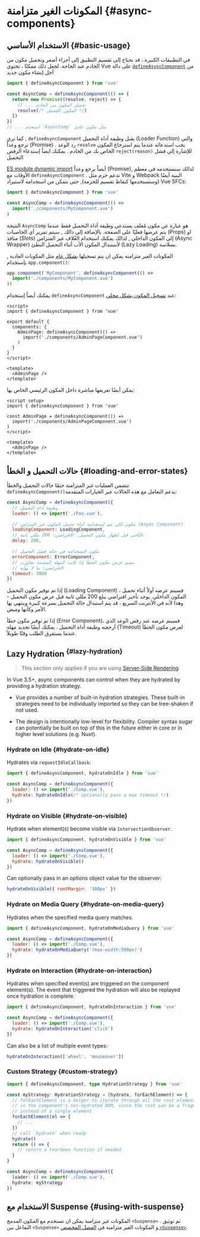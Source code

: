 # المكونات الغير متزامنة {#async-components}

## الاستخدام الأساسي {#basic-usage}

في التطبيقات الكبيرة ، قد نحتاج إلى تقسيم التطبيق إلى أجزاء أصغر وتحميل مكون من الخادم عند الحاجة. لجعل ذلك ممكنًا ، تحتوي Vue على دالة 
[`defineAsyncComponent`](/api/general#defineasynccomponent) من أجل إنشاء مكون جديد

```js
import { defineAsyncComponent } from 'vue'

const AsyncComp = defineAsyncComponent(() => {
  return new Promise((resolve, reject) => {
    // ... تحميل المكون من الخادم
    resolve(/* المكون المُحمل */)
  })
})
// ... استخدم `AsyncComp` مثل مكون عادي
```
كما تري , `defineAsyncComponent` يقبل وظيفة أداة التحميل (Loader Function) والتي ترجع وعداً (Promise) . رد الوعد `resolve` يجب استدعائه عندما يتم استرجاع المكون الخاص بك من الخادم . يمكنك ايضاً إستدعاء الرفض `reject(reason)` للإشارة إلي فشل التحميل

[ES module dynamic import](https://developer.mozilla.org/en-US/docs/Web/JavaScript/Reference/Operators/import) أيضاً يرجع وعداً (Promise), لذالك سنستحدمه في معظم الأوقات مع `defineAsyncComponent` . تدعم حزم مثل Vite و Webpack البنية أيضًا (وستستخدمها كنقاط تقسيم للحزمة), حتى نتمكن من استخدامه لاستيراد Vue SFCs:

```js
import { defineAsyncComponent } from 'vue'

const AsyncComp = defineAsyncComponent(() =>
  import('./components/MyComponent.vue')
)
```

النتيجة `AsyncComp` هو عبارة عن مكون مُغلف يستدعي وظيفة أداة التحميل فقط عندما يتم عرضها فعليًا على الصفحة. بالإضافة إلي ذالك , سيتم تمرير أي الخاصيات (Props) او منافذ (Slots) إلي المكون الداخلي , لذالك يمكنك استخدام الغُلاف غير المتزامن (Async Wrapper) لأستبدال المكون الأب أثناء التحميل البطئ (Lazy Loading) بسلاسة.

 المكونات الغير متزامنة يمكن ان يتم تسجيلها [بشكل عام](/guide/components/registration#global-registration) مثل المكونات العادية , بإستخدام `app.component()`:

```js
app.component('MyComponent', defineAsyncComponent(() =>
  import('./components/MyComponent.vue')
))
```

<div class="options-api">

يمكنك أيضاً إستخدام `defineAsyncComponent` عند [تسجيل المكون بشكل محلي](/guide/components/registration#local-registration):

```vue
<script>
import { defineAsyncComponent } from 'vue'

export default {
  components: {
    AdminPage: defineAsyncComponent(() =>
      import('./components/AdminPageComponent.vue')
    )
  }
}
</script>

<template>
  <AdminPage />
</template>
```

</div>

<div class="composition-api">

يمكن أيضًا تعريفها مباشرة داخل المكون الرئيسي الخاص بها:

```vue
<script setup>
import { defineAsyncComponent } from 'vue'

const AdminPage = defineAsyncComponent(() =>
  import('./components/AdminPageComponent.vue')
)
</script>

<template>
  <AdminPage />
</template>
```

</div>

## حالات التحميل و الخطأ {#loading-and-error-states}

تتضمن العمليات غير المتزامنة حتمًا حالات التحميل والخطأ `defineAsyncComponent()`يدعم التعامل مع هذه الحالات عبر الخيارات المتقدمة:

```js
const AsyncComp = defineAsyncComponent({
  // وظيفة أداة التحميل
  loader: () => import('./Foo.vue'),

  // مكون لكي يتم إستخدامه أثناء تحميل المكون غير المتزامن (Async Component)
  loadingComponent: LoadingComponent,
  // التأخير قبل إظهار مكون التحميل. الافتراضي: 200 مللي ثانية.
  delay: 200,

  // مكون لاستخدامه في حالة فشل التحميل
  errorComponent: ErrorComponent,
  // سيتم عرض مكون الخطأ إذا كانت المهلة المقدمة تجاوزت
  // الافتراضي: ما لا نهاية
  timeout: 3000
})
```

إذا تم توفير مكون التحميل (Loading Component) ، فسيتم عرضه أولاً أثناء تحميل المكون الداخلي. يوجد تأخير افتراضي يبلغ 200 مللي ثانية قبل عرض مكون التحميل - وهذا لأنه في الأنترنت السريع ، قد يتم استبدال حالة التحميل بسرعة كبيرة وينتهي بها الأمر وكأنها وميض.

إذا تم توفير مكون خطأ (Error Component)، فسيتم عرضه عند رفض الوعد الذي أرجعته وظيفة أداة التحميل . يمكنك أيضًا تحديد مهلة (Timeout) لعرض مكون الخطأ عندما يستغرق الطلب وقتًا طويلاً.

## Lazy Hydration <sup class="vt-badge" data-text="3.5+" /> {#lazy-hydration}

> This section only applies if you are using [Server-Side Rendering](/guide/scaling-up/ssr).

In Vue 3.5+, async components can control when they are hydrated by providing a hydration strategy.

- Vue provides a number of built-in hydration strategies. These built-in strategies need to be individually imported so they can be tree-shaken if not used.

- The design is intentionally low-level for flexibility. Compiler syntax sugar can potentially be built on top of this in the future either in core or in higher level solutions (e.g. Nuxt).

### Hydrate on Idle {#hydrate-on-idle}

Hydrates via `requestIdleCallback`:

```js
import { defineAsyncComponent, hydrateOnIdle } from 'vue'

const AsyncComp = defineAsyncComponent({
  loader: () => import('./Comp.vue'),
  hydrate: hydrateOnIdle(/* optionally pass a max timeout */)
})
```

### Hydrate on Visible {#hydrate-on-visible}

Hydrate when element(s) become visible via `IntersectionObserver`.

```js
import { defineAsyncComponent, hydrateOnVisible } from 'vue'

const AsyncComp = defineAsyncComponent({
  loader: () => import('./Comp.vue'),
  hydrate: hydrateOnVisible()
})
```

Can optionally pass in an options object value for the observer:

```js
hydrateOnVisible({ rootMargin: '100px' })
```

### Hydrate on Media Query {#hydrate-on-media-query}

Hydrates when the specified media query matches.

```js
import { defineAsyncComponent, hydrateOnMediaQuery } from 'vue'

const AsyncComp = defineAsyncComponent({
  loader: () => import('./Comp.vue'),
  hydrate: hydrateOnMediaQuery('(max-width:500px)')
})
```

### Hydrate on Interaction {#hydrate-on-interaction}

Hydrates when specified event(s) are triggered on the component element(s). The event that triggered the hydration will also be replayed once hydration is complete.

```js
import { defineAsyncComponent, hydrateOnInteraction } from 'vue'

const AsyncComp = defineAsyncComponent({
  loader: () => import('./Comp.vue'),
  hydrate: hydrateOnInteraction('click')
})
```

Can also be a list of multiple event types:

```js
hydrateOnInteraction(['wheel', 'mouseover'])
```

### Custom Strategy {#custom-strategy}

```ts
import { defineAsyncComponent, type HydrationStrategy } from 'vue'

const myStrategy: HydrationStrategy = (hydrate, forEachElement) => {
  // forEachElement is a helper to iterate through all the root elements
  // in the component's non-hydrated DOM, since the root can be a fragment
  // instead of a single element
  forEachElement(el => {
    // ...
  })
  // call `hydrate` when ready
  hydrate()
  return () => {
    // return a teardown function if needed
  }
}

const AsyncComp = defineAsyncComponent({
  loader: () => import('./Comp.vue'),
  hydrate: myStrategy
})
```

## الاستخدام مع Suspense {#using-with-suspense}

المكونات غير متزامنة يمكن ان تستخدم مع المكون المدمج `<Suspense>` .  تم توثيق التفاعل بين `<Suspense>` و المكونات الغير متزامنة في [الفصل المخصص `<Suspense>`](/guide/built-ins/suspense).
